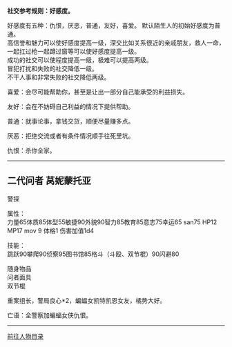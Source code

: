 
**社交参考规则：好感度。**

好感度有五种：仇恨，厌恶，普通，友好，喜爱。
默认陌生人的初始好感度为普通。  
高信誉和魅力可以使好感度提高一级，深交比如关系很近的亲戚朋友，救人一命，一起扛过枪一起蹲过窗等可以使好感度提高一级。  
成功的社交可以使程度提高一级，极难可以提高两级。  
冒犯打扰和失败的社交降低一级。  
不干人事和非常失败的社交降低两级。  

喜爱：会尽可能帮助你，甚至是让出一部分自己能承受的利益损失。

友好：会在不妨碍自己利益的情况下提供帮助。

普通：就事论事，拿钱交货，顺便尽量赚多点。

厌恶：拒绝交流或者有条件情况顺手往死里坑。

仇恨：杀你全家。

---
## 二代问者 莴妮蒙托亚 

警探

属性：  
力量65体质85体型55敏捷90外貌90智力85教育85意志75幸运65 san75 HP12 MP17 mov 9 体格1 伤害加值1d4

技能：  
跳跃90攀爬90侦察95图书馆85格斗（斗殴、双节棍）90闪避80

随身物品  
问者面具  
双节棍

重案组长，警局良心*2，蝙蝠女凯特凯恩女友，橘势大好。

亡语：全警察加蝙蝠女侠仇恨。


---

[前往人物目录](../人物目录.md)